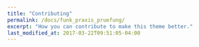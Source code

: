 ```yaml
---
title: "Contributing"
permalink: /docs/funk_praxis_pruefung/
excerpt: "How you can contribute to make this theme better."
last_modified_at: 2017-03-22T09:51:05-04:00
---
```


